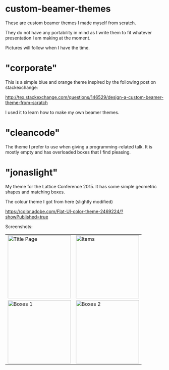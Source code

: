 # custom-beamer-themes
These are custom beamer themes I made myself from scratch.

They do not have any portability in mind as I write them to fit whatever presentation I am making at the moment.

Pictures will follow when I have the time.

# "corporate"
This is a simple blue and orange theme inspired by the following post on stackexchange:

http://tex.stackexchange.com/questions/146529/design-a-custom-beamer-theme-from-scratch

I used it to learn how to make my own beamer themes.

# "cleancode"
The theme I prefer to use when giving a programming-related talk. It is mostly empty and has 
overloaded boxes that I find pleasing.

# "jonaslight"
My theme for the Lattice Conference 2015. It has some simple geometric shapes and matching boxes.

The colour theme I got from here (slightly modified)

https://color.adobe.com/Flat-UI-color-theme-2469224/?showPublished=true

Screenshots:

<table>
  <tr>
    <td>
      <img src="/../screenshots/screenshots/light.theme/light_theme-1.png?raw=true" alt="Title Page" width="200">
    </td>
    <td>
      <img src="/../screenshots/screenshots/light.theme/light_theme-2.png?raw=true" alt="Items" width="200">
    </td>
  </tr>
  <tr>
    <td>
      <img src="/../screenshots/screenshots/light.theme/light_theme-3.png?raw=true" alt="Boxes 1" width="200">
    </td>
    <td>
      <img src="/../screenshots/screenshots/light.theme/light_theme-4.png?raw=true" alt="Boxes 2" width="200">
    </td>
  </tr>
</table>
